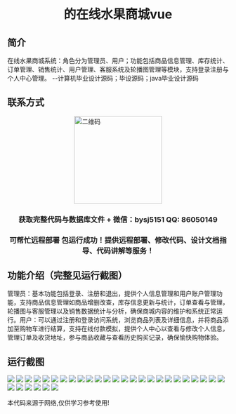 <p><h1 align="center">的在线水果商城vue</h1></p>

## 简介
在线水果商城系统：角色分为管理员、用户；功能包括商品信息管理、库存统计、订单管理、销售统计、用户管理、客服系统及轮播图管理等模块，支持登录注册与个人中心管理。    --计算机毕业设计源码；毕设源码；java毕业设计源码


## 联系方式
<img src="https://bs-1329754181.cos.ap-shanghai.myqcloud.com/wx.jpg" alt="二维码" style="display: block; margin: 0 auto;" width="200px">
<p><h3 align="center">获取完整代码与数据库文件 + 微信：bysj5151 QQ: 86050149</h3></p>
<p><h3 align="center">可帮忙远程部署 包运行成功！提供远程部署、修改代码、设计文档指导、代码讲解等服务！</h3></p>

## 功能介绍（完整见运行截图）
管理员：基本功能包括登录、注册和退出，提供个人信息管理和用户账户管理功能，支持商品信息管理如商品增删改查，库存信息更新与统计，订单查看与管理，轮播图与客服管理以及销售数据统计与分析，确保商城内容的维护和系统正常运行。用户：可以通过注册和登录访问系统，浏览商品列表及详细信息，并将商品添加至购物车进行结算，支持在线付款模拟，提供个人中心以查看与修改个人信息，管理订单及收货地址，参与商品收藏与查看历史购买记录，确保愉快购物体验。


## 运行截图
![](https://bs-1329754181.cos.ap-shanghai.myqcloud.com/ssm/OnlineFruitMall/img/001.jpg)
![](https://bs-1329754181.cos.ap-shanghai.myqcloud.com/ssm/OnlineFruitMall/img/002.jpg)
![](https://bs-1329754181.cos.ap-shanghai.myqcloud.com/ssm/OnlineFruitMall/img/003.jpg)
![](https://bs-1329754181.cos.ap-shanghai.myqcloud.com/ssm/OnlineFruitMall/img/004.jpg)
![](https://bs-1329754181.cos.ap-shanghai.myqcloud.com/ssm/OnlineFruitMall/img/005.jpg)
![](https://bs-1329754181.cos.ap-shanghai.myqcloud.com/ssm/OnlineFruitMall/img/006.jpg)
![](https://bs-1329754181.cos.ap-shanghai.myqcloud.com/ssm/OnlineFruitMall/img/007.jpg)
![](https://bs-1329754181.cos.ap-shanghai.myqcloud.com/ssm/OnlineFruitMall/img/008.jpg)
![](https://bs-1329754181.cos.ap-shanghai.myqcloud.com/ssm/OnlineFruitMall/img/009.jpg)
![](https://bs-1329754181.cos.ap-shanghai.myqcloud.com/ssm/OnlineFruitMall/img/010.jpg)
![](https://bs-1329754181.cos.ap-shanghai.myqcloud.com/ssm/OnlineFruitMall/img/011.jpg)
![](https://bs-1329754181.cos.ap-shanghai.myqcloud.com/ssm/OnlineFruitMall/img/012.jpg)
![](https://bs-1329754181.cos.ap-shanghai.myqcloud.com/ssm/OnlineFruitMall/img/013.jpg)
![](https://bs-1329754181.cos.ap-shanghai.myqcloud.com/ssm/OnlineFruitMall/img/014.jpg)
![](https://bs-1329754181.cos.ap-shanghai.myqcloud.com/ssm/OnlineFruitMall/img/015.jpg)
![](https://bs-1329754181.cos.ap-shanghai.myqcloud.com/ssm/OnlineFruitMall/img/016.jpg)
![](https://bs-1329754181.cos.ap-shanghai.myqcloud.com/ssm/OnlineFruitMall/img/017.jpg)
![](https://bs-1329754181.cos.ap-shanghai.myqcloud.com/ssm/OnlineFruitMall/img/018.jpg)
![](https://bs-1329754181.cos.ap-shanghai.myqcloud.com/ssm/OnlineFruitMall/img/019.jpg)
![](https://bs-1329754181.cos.ap-shanghai.myqcloud.com/ssm/OnlineFruitMall/img/020.jpg)
![](https://bs-1329754181.cos.ap-shanghai.myqcloud.com/ssm/OnlineFruitMall/img/021.jpg)
![](https://bs-1329754181.cos.ap-shanghai.myqcloud.com/ssm/OnlineFruitMall/img/022.jpg)
![](https://bs-1329754181.cos.ap-shanghai.myqcloud.com/ssm/OnlineFruitMall/img/023.jpg)
![](https://bs-1329754181.cos.ap-shanghai.myqcloud.com/ssm/OnlineFruitMall/img/024.jpg)
![](https://bs-1329754181.cos.ap-shanghai.myqcloud.com/ssm/OnlineFruitMall/img/025.jpg)
![](https://bs-1329754181.cos.ap-shanghai.myqcloud.com/ssm/OnlineFruitMall/img/026.jpg)
![](https://bs-1329754181.cos.ap-shanghai.myqcloud.com/ssm/OnlineFruitMall/img/027.jpg)
![](https://bs-1329754181.cos.ap-shanghai.myqcloud.com/ssm/OnlineFruitMall/img/028.jpg)
![](https://bs-1329754181.cos.ap-shanghai.myqcloud.com/ssm/OnlineFruitMall/img/029.jpg)
![](https://bs-1329754181.cos.ap-shanghai.myqcloud.com/ssm/OnlineFruitMall/img/030.jpg)
![](https://bs-1329754181.cos.ap-shanghai.myqcloud.com/ssm/OnlineFruitMall/img/031.jpg)

<p>本代码来源于网络,仅供学习参考使用!</p>
